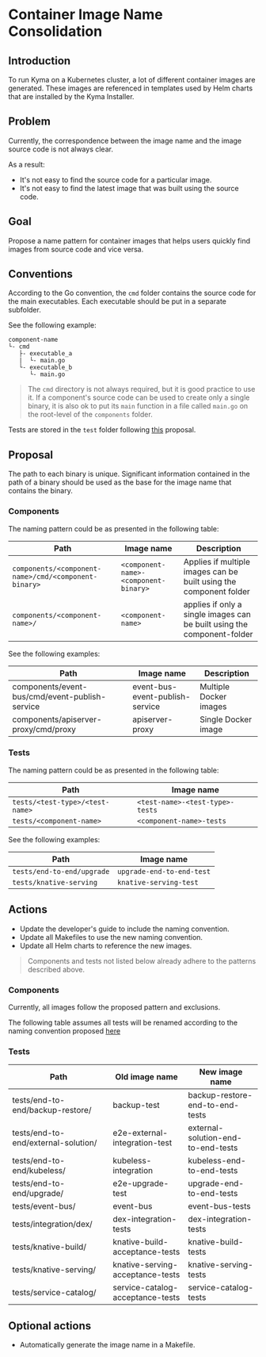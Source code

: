 # Container Image Name Consolidation

## Introduction
To run Kyma on a Kubernetes cluster, a lot of different container images are generated. These images are referenced in templates used by Helm charts that are installed by the Kyma Installer.

## Problem
Currently, the correspondence between the image name and the image source code is not always clear.

As a result:
- It's not easy to find the source code for a particular image.
- It's not easy to find the latest image that was built using the source code.

## Goal

Propose a name pattern for container images that helps users quickly find images from source code and vice versa.

## Conventions
According to the Go convention, the `cmd` folder contains the source code for the main executables. Each executable should be put in a separate subfolder.

See the following example:
```shell
component-name
└- cmd
   ├- executable_a
   |  └- main.go
   └- executable_b
      └- main.go
```

> The `cmd` directory is not always required, but it is good practice to use it. If a component's source code can be used to create only a single binary, it is also ok to put its `main` function in a file called `main.go` on the root-level of the `components` folder.

Tests are stored in the `test` folder following [this](https://github.com/kyma-project/community/blob/main/sigs-and-wgs/archive/sig-core/proposals/test-folder-consolidation.md) proposal.

## Proposal

The path to each binary is unique. Significant information contained in the path of a binary should be used as the base for the image name that contains the binary.

### Components

The naming pattern could be as presented in the following table:

| Path | Image name | Description |
| ---- | ---------- | ---- |
| `components/<component-name>/cmd/<component-binary>` | `<component-name>-<component-binary>` | Applies if multiple images can be built using the component folder |
| `components/<component-name>/` | `<component-name>` | applies if only a single images can be built using the component-folder |

See the following examples:

| Path | Image name | Description |
| ---- | ---------- | ---- |
| components/event-bus/cmd/event-publish-service | event-bus-event-publish-service | Multiple Docker images |
| components/apiserver-proxy/cmd/proxy | apiserver-proxy | Single Docker image |

### Tests

The naming pattern could be as presented in the following table:

| Path | Image name |
| ---- | ---------- |
| `tests/<test-type>/<test-name>` | `<test-name>-<test-type>-tests` |
| `tests/<component-name>` | `<component-name>-tests` |

See the following examples:

| Path | Image name |
| ---- | ---------- |
| `tests/end-to-end/upgrade` | `upgrade-end-to-end-test` |
| `tests/knative-serving` | `knative-serving-test` |


## Actions

- Update the developer's guide to include the naming convention.
- Update all Makefiles to use the new naming convention.
- Update all Helm charts to reference the new images.

> Components and tests not listed below already adhere to the patterns described above.

### Components
Currently, all images follow the proposed pattern and exclusions.

The following table assumes all tests will be renamed according to the naming convention proposed [here](https://github.com/kyma-project/community/blob/main/sigs-and-wgs/sig-core/proposals/test-folder-consolidation.md)

### Tests
| Path | Old image name | New image name |
| ---- | -------------- | -------------- |
| tests/end-to-end/backup-restore/ | backup-test | backup-restore-end-to-end-tests |
| tests/end-to-end/external-solution/ | e2e-external-integration-test | external-solution-end-to-end-tests |
| tests/end-to-end/kubeless/ | kubeless-integration | kubeless-end-to-end-tests |
| tests/end-to-end/upgrade/ | e2e-upgrade-test | upgrade-end-to-end-tests |
| tests/event-bus/ | event-bus | event-bus-tests |
| tests/integration/dex/ | dex-integration-tests | dex-integration-tests |
| tests/knative-build/ | knative-build-acceptance-tests | knative-build-tests |
| tests/knative-serving/ | knative-serving-acceptance-tests | knative-serving-tests |
| tests/service-catalog/ | service-catalog-acceptance-tests | service-catalog-tests |


## Optional actions

- Automatically generate the image name in a Makefile.
